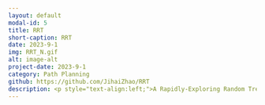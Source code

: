 ```yaml
---
layout: default
modal-id: 5
title: RRT
short-caption: RRT
date: 2023-9-1
img: RRT_N.gif
alt: image-alt
project-date: 2023-9-1
category: Path Planning
github: https://github.com/JihaiZhao/RRT
description: <p style="text-align:left;">A Rapidly-Exploring Random Tree (RRT) is a fundamental path planning algorithm in robotics. Path planning is the task of moving a robot from one location to another, while avoiding obstacles and satisfying constraints. An RRT consists of a set of vertices, which represent configurations in some domain D and edges, which connect two vertices. The algorithm randomly builds a tree in such a way that, as the number of vertices n increases to ∞, the vertices are uniformly distributed across the domain D⊂Rn.</p><br><h4><strong>Task 1<span>:</span> Simple RRT</strong></h4><p style="text-align:left;">Implement an RRT in a two-dimensional domain, D=[0,100]×[0,100]. Use an initial configuration of qinit=(50,50) and Δ=1. Plot the result for a few different values of K</p><img class="img-responsive" src="img/RRT/task1.png" alt="profile-pic" /><br><h4><strong>Task 2<span>:</span> Planning a Path with Obstacles</strong></h4><p style="text-align:left;">Compare to task 1 there are three modifications to make:Created 35 circle obstacles with random radius and random position to the domain. Collision Checking. Once find a path from a node in the tree to the goal state, I can traverse the tree backwards to the starting location to find the path</p><img class="img-responsive" src="img/RRT/task2.png" alt="profile-pic" /><br><h4><strong>Task 3<span>:</span> RRT with Arbitrary Objects</strong></h4><p style="text-align:left;">Now let's consider arbitrary objects, represented by black pixels in a binary image. I will load a binary image into script, and randomly choose starting and goal locations, and then plan a path.</p><img class="img-responsive" src="img/RRT/task3.png" alt="profile-pic" /></br></br></br></br>
---
```

